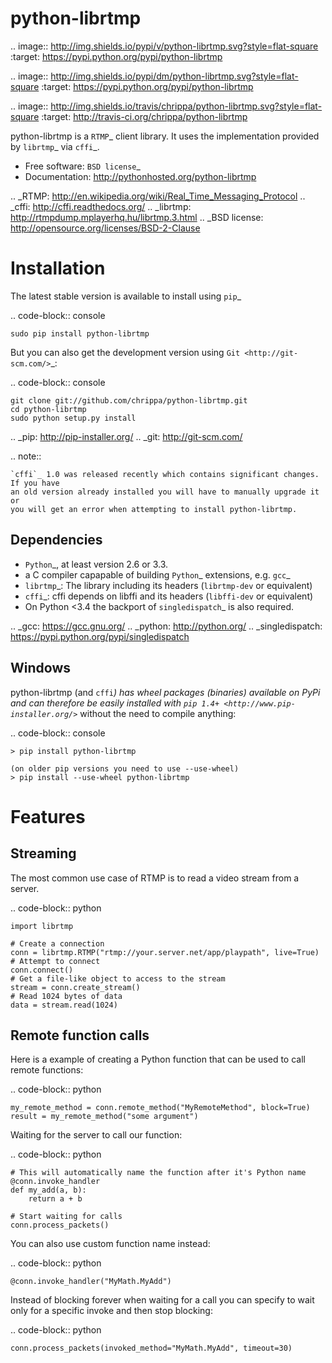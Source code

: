 python-librtmp
==============

.. image:: http://img.shields.io/pypi/v/python-librtmp.svg?style=flat-square
    :target: https://pypi.python.org/pypi/python-librtmp

.. image:: http://img.shields.io/pypi/dm/python-librtmp.svg?style=flat-square
    :target: https://pypi.python.org/pypi/python-librtmp

.. image:: http://img.shields.io/travis/chrippa/python-librtmp.svg?style=flat-square
    :target: http://travis-ci.org/chrippa/python-librtmp


python-librtmp is a `RTMP`_ client library. It uses the implementation
provided by `librtmp`_ via `cffi`_.

* Free software: `BSD license`_
* Documentation: http://pythonhosted.org/python-librtmp


.. _RTMP: http://en.wikipedia.org/wiki/Real_Time_Messaging_Protocol
.. _cffi: http://cffi.readthedocs.org/
.. _librtmp: http://rtmpdump.mplayerhq.hu/librtmp.3.html
.. _BSD license: http://opensource.org/licenses/BSD-2-Clause


Installation
============

The latest stable version is available to install using `pip`_

.. code-block:: console

    sudo pip install python-librtmp

But you can also get the development version using `Git <http://git-scm.com/>`_:

.. code-block:: console

    git clone git://github.com/chrippa/python-librtmp.git
    cd python-librtmp
    sudo python setup.py install


.. _pip: http://pip-installer.org/
.. _git: http://git-scm.com/

.. note::

    `cffi`_ 1.0 was released recently which contains significant changes. If you have
    an old version already installed you will have to manually upgrade it or
    you will get an error when attempting to install python-librtmp.


Dependencies
------------

- `Python`_, at least version 2.6 or 3.3.
- a C compiler capapable of building `Python`_ extensions, e.g. `gcc`_
- `librtmp`_: The library including its headers (`librtmp-dev` or equivalent)
- `cffi`_: cffi depends on libffi and its headers (`libffi-dev` or equivalent)
- On Python <3.4 the backport of `singledispatch`_ is also required.

.. _gcc: https://gcc.gnu.org/
.. _python: http://python.org/
.. _singledispatch: https://pypi.python.org/pypi/singledispatch


Windows
-------

python-librtmp (and `cffi`_) has wheel packages (binaries) available on PyPi and can
therefore be easily installed with `pip 1.4+ <http://www.pip-installer.org/>`_
without the need to compile anything:

.. code-block:: console

    > pip install python-librtmp

    (on older pip versions you need to use --use-wheel)
    > pip install --use-wheel python-librtmp


Features
========

Streaming
---------

The most common use case of RTMP is to read a video stream from
a server.

.. code-block:: python

    import librtmp

    # Create a connection
    conn = librtmp.RTMP("rtmp://your.server.net/app/playpath", live=True)
    # Attempt to connect
    conn.connect()
    # Get a file-like object to access to the stream
    stream = conn.create_stream()
    # Read 1024 bytes of data
    data = stream.read(1024)


Remote function calls
---------------------

Here is a example of creating a Python function that can be used to call
remote functions:

.. code-block:: python

    my_remote_method = conn.remote_method("MyRemoteMethod", block=True)
    result = my_remote_method("some argument")

Waiting for the server to call our function:

.. code-block:: python

    # This will automatically name the function after it's Python name
    @conn.invoke_handler
    def my_add(a, b):
        return a + b

    # Start waiting for calls
    conn.process_packets()

You can also use custom function name instead:

.. code-block:: python

    @conn.invoke_handler("MyMath.MyAdd")

Instead of blocking forever when waiting for a call you can specify to wait
only for a specific invoke and then stop blocking:

.. code-block:: python

    conn.process_packets(invoked_method="MyMath.MyAdd", timeout=30)


